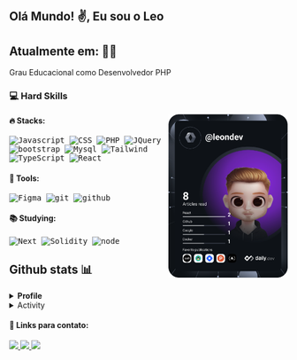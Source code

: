 ## Olá Mundo! :v:, Eu sou o Leo

##  **Atualmente em:** :man_technologist: <br>
Grau Educacional como Desenvolvedor PHP

  
### 💻 Hard Skills

<a href="https://app.daily.dev/leonardoanthony">
<img src="https://github.com/leonardoanthony/leonardoanthony/blob/main/devcard.svg" width="216" align="right" alt="Alexander's Dev Card"/>
</a>

#### 🔥 Stacks: <br/>
   <samp>
    <p align="left">
    <img alt="Javascript" src="https://skillicons.dev/icons?i=javascript&theme=dark" width="32px" />
      <img alt="CSS" src="https://skillicons.dev/icons?i=css&theme=dark" width="32px" />
      <img alt="PHP" src="https://skillicons.dev/icons?i=php&theme=dark" width="32px" />
      <img alt="JQuery" src="https://skillicons.dev/icons?i=jquery&theme=dark" width="32px" />
      <img alt="bootstrap" src="https://skillicons.dev/icons?i=bootstrap&theme=dark" width="32px" />
      <img alt="Mysql" src="https://skillicons.dev/icons?i=mysql&theme=dark" width="32px" />
      <img alt="Tailwind" src="https://skillicons.dev/icons?i=tailwind&theme=dark" width="32px" />
      <img alt="TypeScript" src="https://skillicons.dev/icons?i=typescript&theme=dark" width="32px" />
      <img alt="React" src="https://skillicons.dev/icons?i=react" width="32px" />
    </p>
  </samp>

#### 🔨 Tools: <br/>
   <samp>
    <p align="left">
      <img alt="Figma" src="https://skillicons.dev/icons?i=figma&theme=dark" width="32px" />
      <img alt="git" src="https://skillicons.dev/icons?i=git&theme=dark" width="32px" />
      <img alt="github" src="https://skillicons.dev/icons?i=github&theme=dark" width="32px" />
    </p>
  </samp>
  
  #### 📚 Studying: <br/>
  
  <samp>
    <p align="left">
      <img alt="Next" src="https://skillicons.dev/icons?i=next&theme=dark" width="32px" />
      <img alt="Solidity" src="https://skillicons.dev/icons?i=solidity" width="32px" />
      <img alt="node" src="https://skillicons.dev/icons?i=nodejs" width="32px" />
    </p>
  </samp>

## Github stats 📊

<details>
  <summary><b>Profile </b></summary>
 
  <p align="center">
  <img align="center"
      src="https://github-readme-stats.vercel.app/api/top-langs/?username=leonardoanthony&layout=compact&title_color=58A6DA&icon_color=8B949E&text_color=8B949E&bg_color=ffffff00"
    />
  <img align="center"
      height="165" src="https://github-readme-stats.vercel.app/api?username=leonardoanthony&show_icons=true&title_color=58A6DA&icon_color=8B949E&text_color=8B949E&bg_color=ffffff00" />
</p>
</details>

<details>
  <summary>Activity</summary>
  <br/>
<img alt="leonardoanthony's Activity Graph" src="https://github-readme-activity-graph.vercel.app/graph?username=leonardoanthony&theme=github&border=none" />
</details>

#### :link: Links para contato:

<p align="left">
  <a href="https://www.instagram.com/leonardoanthony.dev/" alt="Instagram">
    <img src="https://img.shields.io/badge/Instagram-8a2be2.svg?style=for-the-badge&logo=Instagram&logoColor=white"/>
  </a>          
  
  <a href="https://www.linkedin.com/in/leonardoanthony-dev/" alt="Linkedin">
    <img src="https://img.shields.io/badge/linkedin-8a2be2.svg?style=for-the-badge&logo=linkedin&logoColor=white"/>
  </a>
  
  <a href="mailto:leonardoanthony.dev@gmail.com" alt="Email">
    <img src="https://img.shields.io/badge/Gmail-8a2be2?style=for-the-badge&logo=gmail&logoColor=white"/>
  </a>
</p>

